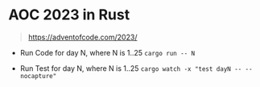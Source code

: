 # AOC 2023 in Rust

> https://adventofcode.com/2023/

- Run Code for day N, where N is 1..25
  `cargo run -- N`

- Run Test for day N, where N is 1..25
  `cargo watch -x "test dayN -- --nocapture"`
